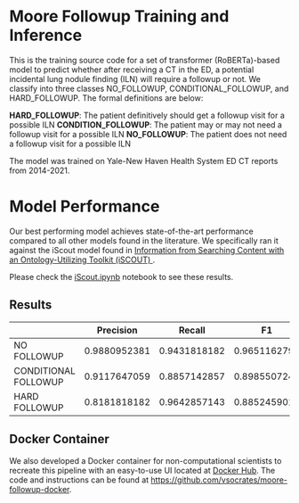 # Moore Followup Training and Inference

This is the training source code for a set of transformer (RoBERTa)-based model to predict whether after receiving a CT in the ED, a potential incidental lung nodule finding (ILN) will require a followup or not. We classify into three classes NO_FOLLOWUP, CONDITIONAL_FOLLOWUP, and HARD_FOLLOWUP. The formal definitions are below:

**HARD_FOLLOWUP**: The patient definitively should get a followup visit for a possible ILN
**CONDITION_FOLLOWUP**: The patient may or may not need a followup visit for a possible ILN
**NO_FOLLOWUP**: The patient does not need a followup visit for a possible ILN

The model was trained on Yale-New Haven Health System ED CT reports from 2014-2021.

# Model Performance

Our best performing model achieves state-of-the-art performance compared to all other models found in the literature. We specifically ran it against the iScout model found in [Information from Searching Content with an Ontology-Utilizing Toolkit (iSCOUT) ](https://pubmed.ncbi.nlm.nih.gov/22349993/).   

Please check the [iScout.ipynb](https://github.com/vsocrates/moore-followup/blob/main/notebooks/iScout.ipynb) notebook to see these results.


## Results

|                      | Precision    | Recall       | F1           |
|----------------------|--------------|--------------|--------------|
| NO FOLLOWUP          | 0.9880952381 | 0.9431818182 | 0.9651162791 |
| CONDITIONAL FOLLOWUP | 0.9117647059 | 0.8857142857 | 0.8985507246 |
| HARD FOLLOWUP        | 0.8181818182 | 0.9642857143 | 0.8852459016 |

## Docker Container

We also developed a Docker container for non-computational scientists to recreate this pipeline with an easy-to-use UI located at [Docker Hub](https://hub.docker.com/repository/docker/vsocrates/moore/general). The code and instructions can be found at https://github.com/vsocrates/moore-followup-docker. 
